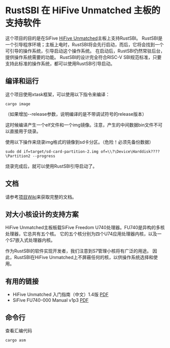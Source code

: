# RustSBI 在 HiFive Unmatched 主板的支持软件

这个项目的目的是在SiFive [HiFive Unmatched](https://www.sifive.com/boards/hifive-unmatched)主板上支持RustSBI。
RustSBI是一个引导程序环境；主板上电时，RustSBI将会先行启动，而后，它将会找到一个可引导的操作系统，引导启动这个操作系统。
在启动后，RustSBI仍然常驻后台，提供操作系统需要的功能。
RustSBI的设计完全符合RISC-V SBI规范标准，只要支持此标准的操作系统，都可以使用RustSBI引导启动。

## 编译和运行

这个项目使用xtask框架，可以使用以下指令来编译：

```shell
cargo image
```

（如果增加--release参数，说明编译的是不带调试符号的release版本）

这时候编译产生一个elf文件和一个img镜像。注意，产生的中间数据bin文件不可以直接用于烧录。

使用以下操作来烧录img格式的镜像到sd卡分区。（危险！必须先备份数据）

```shell
sudo dd if=target/sd-card-partition-2.img of=\\?\Device\Harddisk????\Partition2 --progress
```

烧录完成后，就可以使用RustSBI引导启动了。

## 文档

请参考[项目Wiki](https://github.com/rustsbi/rustsbi-hifive-unmatched/wiki)来获取完整的文档。

## 对大小核设计的支持方案

HiFive Unmatched主板板载SiFive Freedom U740处理器。FU740是异构的多核处理器，它总共有五个核。
它的五个核分别为四个U74应用处理器内核，以及一个S7嵌入式处理器内核。

作为RustSBI的软件实现开发者，我们注意到S7管理小核将有广泛的用途。
因此，RustSBI在HiFive Unmatched上不屏蔽任何的核，以供操作系统选择和使用。

## 有用的链接

- HiFive Unmatched 入门指南（中文）1.4版 [PDF](https://sifive.cdn.prismic.io/sifive/b9376339-5d60-45c9-8280-58fd0557c2f0_hifive-unmatched-gsg-v1p4_ZH.pdf)
- SiFive FU740-000 Manual v1p3 [PDF](https://sifive.cdn.prismic.io/sifive/de1491e5-077c-461d-9605-e8a0ce57337d_fu740-c000-manual-v1p3.pdf)

## 命令行

查看汇编代码

```
cargo asm
```
